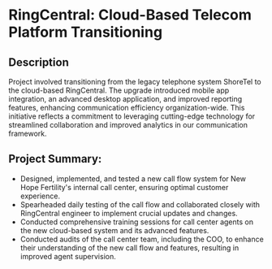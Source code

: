 <h1>RingCentral: Cloud-Based Telecom Platform Transitioning </h1>


<h2>Description</h2>
Project involved transitioning from the legacy telephone system ShoreTel to the cloud-based RingCentral. The upgrade introduced mobile app integration, an advanced desktop application, and improved reporting features, enhancing communication efficiency organization-wide. This initiative reflects a commitment to leveraging cutting-edge technology for streamlined collaboration and improved analytics in our communication framework.
<br />


<h2>Project Summary:</h2>

- Designed, implemented, and tested a new call flow system for New Hope Fertility's internal call center, ensuring optimal customer experience.
- Spearheaded daily testing of the call flow and collaborated closely with RingCentral engineer to implement crucial updates and changes.
- Conducted comprehensive training sessions for call center agents on the new cloud-based system and its advanced features.
- Conducted audits of the call center team, including the COO, to enhance their understanding of the new call flow and features, resulting in improved agent supervision.
